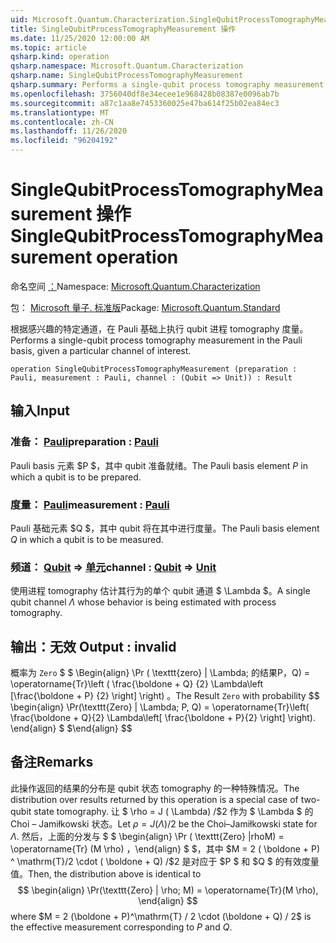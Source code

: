 ```yaml
---
uid: Microsoft.Quantum.Characterization.SingleQubitProcessTomographyMeasurement
title: SingleQubitProcessTomographyMeasurement 操作
ms.date: 11/25/2020 12:00:00 AM
ms.topic: article
qsharp.kind: operation
qsharp.namespace: Microsoft.Quantum.Characterization
qsharp.name: SingleQubitProcessTomographyMeasurement
qsharp.summary: Performs a single-qubit process tomography measurement in the Pauli basis, given a particular channel of interest.
ms.openlocfilehash: 3756040df8e34ecee1e968428b08387e0096ab7b
ms.sourcegitcommit: a87c1aa8e7453360025e47ba614f25b02ea84ec3
ms.translationtype: MT
ms.contentlocale: zh-CN
ms.lasthandoff: 11/26/2020
ms.locfileid: "96204192"
---
```

# <a name="singlequbitprocesstomographymeasurement-operation"></a><span data-ttu-id="3ccef-102">SingleQubitProcessTomographyMeasurement 操作</span><span class="sxs-lookup"><span data-stu-id="3ccef-102">SingleQubitProcessTomographyMeasurement operation</span></span>

<span data-ttu-id="3ccef-103">命名空间 [：](xref:Microsoft.Quantum.Characterization)</span><span class="sxs-lookup"><span data-stu-id="3ccef-103">Namespace: [Microsoft.Quantum.Characterization](xref:Microsoft.Quantum.Characterization)</span></span>

<span data-ttu-id="3ccef-104">包： [Microsoft 量子. 标准版](https://nuget.org/packages/Microsoft.Quantum.Standard)</span><span class="sxs-lookup"><span data-stu-id="3ccef-104">Package: [Microsoft.Quantum.Standard](https://nuget.org/packages/Microsoft.Quantum.Standard)</span></span>


<span data-ttu-id="3ccef-105">根据感兴趣的特定通道，在 Pauli 基础上执行 qubit 进程 tomography 度量。</span><span class="sxs-lookup"><span data-stu-id="3ccef-105">Performs a single-qubit process tomography measurement in the Pauli basis, given a particular channel of interest.</span></span>

```qsharp
operation SingleQubitProcessTomographyMeasurement (preparation : Pauli, measurement : Pauli, channel : (Qubit => Unit)) : Result
```


## <a name="input"></a><span data-ttu-id="3ccef-106">输入</span><span class="sxs-lookup"><span data-stu-id="3ccef-106">Input</span></span>

### <a name="preparation--pauli"></a><span data-ttu-id="3ccef-107">准备： [Pauli](xref:microsoft.quantum.lang-ref.pauli)</span><span class="sxs-lookup"><span data-stu-id="3ccef-107">preparation : [Pauli](xref:microsoft.quantum.lang-ref.pauli)</span></span>

<span data-ttu-id="3ccef-108">Pauli basis 元素 $P $，其中 qubit 准备就绪。</span><span class="sxs-lookup"><span data-stu-id="3ccef-108">The Pauli basis element $P$ in which a qubit is to be prepared.</span></span>


### <a name="measurement--pauli"></a><span data-ttu-id="3ccef-109">度量： [Pauli](xref:microsoft.quantum.lang-ref.pauli)</span><span class="sxs-lookup"><span data-stu-id="3ccef-109">measurement : [Pauli](xref:microsoft.quantum.lang-ref.pauli)</span></span>

<span data-ttu-id="3ccef-110">Pauli 基础元素 $Q $，其中 qubit 将在其中进行度量。</span><span class="sxs-lookup"><span data-stu-id="3ccef-110">The Pauli basis element $Q$ in which a qubit is to be measured.</span></span>


### <a name="channel--qubit--unit"></a><span data-ttu-id="3ccef-111">频道： [Qubit](xref:microsoft.quantum.lang-ref.qubit) => [单元](xref:microsoft.quantum.lang-ref.unit)</span><span class="sxs-lookup"><span data-stu-id="3ccef-111">channel : [Qubit](xref:microsoft.quantum.lang-ref.qubit) => [Unit](xref:microsoft.quantum.lang-ref.unit)</span></span> 

<span data-ttu-id="3ccef-112">使用进程 tomography 估计其行为的单个 qubit 通道 $ \Lambda $。</span><span class="sxs-lookup"><span data-stu-id="3ccef-112">A single qubit channel $\Lambda$ whose behavior is being estimated with process tomography.</span></span>



## <a name="output--__invalidresult__"></a><span data-ttu-id="3ccef-113">输出：__无效 <Result>__</span><span class="sxs-lookup"><span data-stu-id="3ccef-113">Output : __invalid<Result>__</span></span>

<span data-ttu-id="3ccef-114">概率为 `Zero` $ $ \Begin{align} \Pr ( \texttt{zero} | \Lambda; 的结果P，Q) = \operatorname{Tr}\left ( \frac{\boldone + Q} {2} \Lambda\left [\frac{\boldone + P} {2} \right] \right) 。</span><span class="sxs-lookup"><span data-stu-id="3ccef-114">The Result `Zero` with probability $$ \begin{align} \Pr(\texttt{Zero} | \Lambda; P, Q) = \operatorname{Tr}\left( \frac{\boldone + Q}{2} \Lambda\left[ \frac{\boldone + P}{2} \right] \right).</span></span>
<span data-ttu-id="3ccef-115">\end{align} $ $</span><span class="sxs-lookup"><span data-stu-id="3ccef-115">\end{align} $$</span></span>

## <a name="remarks"></a><span data-ttu-id="3ccef-116">备注</span><span class="sxs-lookup"><span data-stu-id="3ccef-116">Remarks</span></span>

<span data-ttu-id="3ccef-117">此操作返回的结果的分布是 qubit 状态 tomography 的一种特殊情况。</span><span class="sxs-lookup"><span data-stu-id="3ccef-117">The distribution over results returned by this operation is a special case of two-qubit state tomography.</span></span> <span data-ttu-id="3ccef-118">让 $ \rho = J ( \Lambda) /$2 作为 $ \Lambda $ 的 Choi – Jamiłkowski 状态。</span><span class="sxs-lookup"><span data-stu-id="3ccef-118">Let $\rho = J(\Lambda) / 2$ be the Choi–Jamiłkowski state for $\Lambda$.</span></span> <span data-ttu-id="3ccef-119">然后，上面的分发与 $ $ \begin{align} \Pr ( \texttt{Zero} |rhoM) = \operatorname{Tr} (M \rho) ，\end{align} $ $，其中 $M = 2 ( \boldone + P) ^ \mathrm{T}/2 \cdot ( \boldone + Q) /$2 是对应于 $P $ 和 $Q $ 的有效度量值。</span><span class="sxs-lookup"><span data-stu-id="3ccef-119">Then, the distribution above is identical to $$ \begin{align} \Pr(\texttt{Zero} | \rho; M) = \operatorname{Tr}(M \rho), \end{align} $$ where $M = 2 (\boldone + P)^\mathrm{T} / 2 \cdot (\boldone + Q) / 2$ is the effective measurement corresponding to $P$ and $Q$.</span></span>